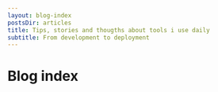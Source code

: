 ```yaml
---
layout: blog-index
postsDir: articles
title: Tips, stories and thougths about tools i use daily
subtitle: From development to deployment
---
```

# Blog index
